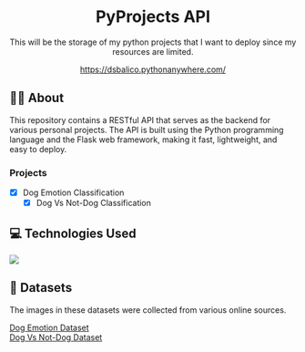 <h1 align="center">PyProjects API</h1>
<p align="center">This will be the storage of my python projects that I want to deploy since my resources are limited.</p>
<p align="center">
  <a href="https://dsbalico.pythonanywhere.com/">https://dsbalico.pythonanywhere.com/</a>
</p>

## 💁🏼 About
This repository contains a RESTful API that serves as the backend for various personal projects. The API is built using the Python programming language and the Flask web framework, making it fast, lightweight, and easy to deploy.

### Projects
- [x] Dog Emotion Classification
  - [x] Dog Vs Not-Dog Classification

## 💻 Technologies Used
<img src="https://skillicons.dev/icons?i=python,tensorflow,flask,html,css,tailwindcss&perline=7"/>

## 💾 Datasets
The images in these datasets were collected from various online sources. 

[Dog Emotion Dataset](https://www.kaggle.com/datasets/danielshanbalico/dog-emotion)  
[Dog Vs Not-Dog Dataset](https://www.kaggle.com/datasets/danielshanbalico/dog-vs-not-dog)
